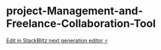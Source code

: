 # project-Management-and-Freelance-Collaboration-Tool

[Edit in StackBlitz next generation editor ⚡️](https://stackblitz.com/~/github.com/hriday189/project-Management-and-Freelance-Collaboration-Tool)